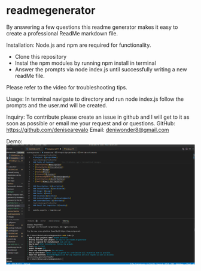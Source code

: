 # readmegenerator
By answering a few questions this readme generator makes it easy to create a professional ReadMe markdown file. 

Installation:
Node.js and npm are required for functionality.
- Clone this repository
- Instal the npm modules by running npm install in terminal
- Answer the prompts via node index.js until successfully writing a new readMe file.

Please refer to the video for troubleshooting tips.

Usage:
In terminal navigate to directory and run node index.js follow the prompts and the user.md will be created.

Inquiry:
To contribute please create an issue in github and I will get to it as soon as possible or email me your request and or questions.
GitHub: https://github.com/denisearevalo
Email: deniwonder8@gmail.com

Demo:
![load page](./images/readmegenerator.gif)
